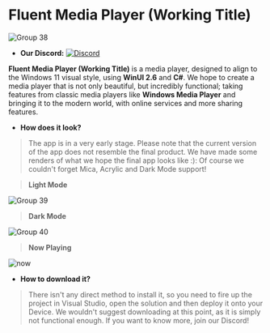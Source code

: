 # Fluent Media Player (Working Title)
![Group 38](https://user-images.githubusercontent.com/74561130/129194987-6d4db866-a8b6-4f29-ba91-8816490d20f1.png)

- **Our Discord:**
[![Discord](https://discord.com/api/guilds/872910570003791922/widget.png)](https://discord.gg/GQRYrrBMqd)


**Fluent Media Player (Working Title)** is a media player, designed to align to the Windows 11 visual style, using **WinUI 2.6** and **C#**. We hope to create a media player that is not only beautiful, but incredibly functional; taking features from classic media players like **Windows Media Player** and bringing it to the modern world, with online services and more sharing features.

- **How does it look?**

> The app is in a very early stage. Please note that the current version of the app does not resemble the final product. We have made some renders of what we hope the final app looks like :): Of course we couldn't forget Mica, Acrylic and Dark Mode support!

> **Light Mode**

![Group 39](https://user-images.githubusercontent.com/74561130/129236201-4af67799-becc-464b-91c6-c02d58342d04.png)

> **Dark Mode**

![Group 40](https://user-images.githubusercontent.com/74561130/129236191-15f9688f-a123-4a20-af92-f1ad9d7dd7a3.png)

> **Now Playing**

![now](https://user-images.githubusercontent.com/74561130/129236229-f8597d13-032b-4538-a9eb-1c147e1a843d.png)

- **How to download it?**

> There isn't any direct method to install it, so you need to fire up the project in Visual Studio, open the solution and then deploy it onto your Device. We wouldn't suggest downloading at this point, as it is simply not functional enough. If you want to know more, join our Discord! 

